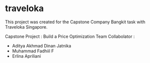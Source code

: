 # traveloka

This project was created for the Capstone Company Bangkit task with Traveloka Singapore.

Capstone Project : Build a Price Optimization
Team Collabolator : 
- Aditya Akhmad Dinan Jatnika
- Muhammad Fadhiil F
- Erlina Apriliani
